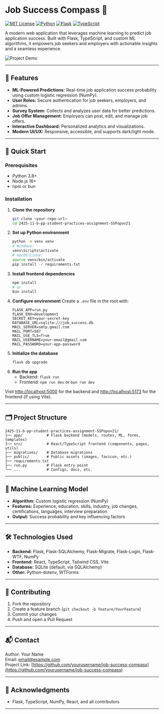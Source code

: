 # Job Success Compass 🎯

[![MIT License](https://img.shields.io/badge/License-MIT-green.svg)](https://choosealicense.com/licenses/mit/)
[![Python](https://img.shields.io/badge/python-3.8+-blue.svg)](https://www.python.org/downloads/)
[![Flask](https://img.shields.io/badge/flask-2.0+-lightgrey.svg)](https://flask.palletsprojects.com/)
[![TypeScript](https://img.shields.io/badge/TypeScript-5.0+-blue.svg)](https://www.typescriptlang.org/)

A modern web application that leverages machine learning to predict job application success. Built with Flask, TypeScript, and custom ML algorithms, it empowers job seekers and employers with actionable insights and a seamless experience.

![Project Demo](public/demo.png)

---

## 🚀 Features

- **ML-Powered Predictions:** Real-time job application success probability using custom logistic regression (NumPy).
- **User Roles:** Secure authentication for job seekers, employers, and admins.
- **Survey System:** Collects and analyzes user data for better predictions.
- **Job Offer Management:** Employers can post, edit, and manage job offers.
- **Interactive Dashboard:** Personalized analytics and visualizations.
- **Modern UI/UX:** Responsive, accessible, and supports dark/light mode.

---

## 🏁 Quick Start

### Prerequisites
- Python 3.8+
- Node.js 16+
- npm or bun

### Installation

1. **Clone the repository**
   ```bash
   git clone <your-repo-url>
   cd 2425-11-b-pp-student-practices-assignment-SSPopov21
   ```
2. **Set up Python environment**
   ```bash
   python -m venv venv
   # Windows:
   venv\Scripts\activate
   # macOS/Linux:
   source venv/bin/activate
   pip install -r requirements.txt
   ```
3. **Install frontend dependencies**
   ```bash
   npm install
   # or
   bun install
   ```
4. **Configure environment**
   Create a `.env` file in the root with:
   ```env
   FLASK_APP=run.py
   FLASK_ENV=development
   SECRET_KEY=your-secret-key
   DATABASE_URL=sqlite:///job_success.db
   MAIL_SERVER=smtp.gmail.com
   MAIL_PORT=587
   MAIL_USE_TLS=True
   MAIL_USERNAME=your-email@gmail.com
   MAIL_PASSWORD=your-app-password
   ```
5. **Initialize the database**
   ```bash
   flask db upgrade
   ```
6. **Run the app**
   - Backend: `flask run`
   - Frontend: `npm run dev` or `bun run dev`

Visit [http://localhost:5000](http://localhost:5000) for the backend and [http://localhost:5173](http://localhost:5173) for the frontend (if using Vite).

---

## 🗂️ Project Structure

```
2425-11-b-pp-student-practices-assignment-SSPopov21/
├── app/           # Flask backend (models, routes, ML, forms, templates)
├── src/           # React/TypeScript frontend (components, pages, utils)
├── migrations/    # Database migrations
├── public/        # Public assets (images, favicon, etc.)
├── requirements.txt
├── run.py         # Flask entry point
└── ...            # Configs, docs, etc.
```

---

## 🧠 Machine Learning Model

- **Algorithm:** Custom logistic regression (NumPy)
- **Features:** Experience, education, skills, industry, job changes, certifications, languages, interview preparation
- **Output:** Success probability and key influencing factors

---

## 🛠️ Technologies Used
- **Backend:** Flask, Flask-SQLAlchemy, Flask-Migrate, Flask-Login, Flask-WTF, NumPy
- **Frontend:** React, TypeScript, Tailwind CSS, Vite
- **Database:** SQLite (default, via SQLAlchemy)
- **Other:** Python-dotenv, WTForms

---

## 🤝 Contributing

1. Fork the repository
2. Create a feature branch (`git checkout -b feature/YourFeature`)
3. Commit your changes
4. Push and open a Pull Request

---

## 📬 Contact

Author: Your Name  
Email: email@example.com  
Project Link: [https://github.com/yourusername/job-success-compass](https://github.com/yourusername/job-success-compass)

---

## 🙏 Acknowledgments
- Flask, TypeScript, NumPy, React, and all contributors

---
